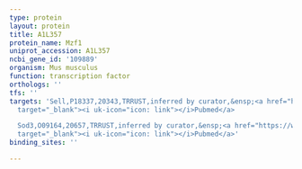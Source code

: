 ```yaml
---
type: protein
layout: protein
title: A1L357
protein_name: Mzf1
uniprot_accession: A1L357
ncbi_gene_id: '109889'
organism: Mus musculus
function: transcription factor
orthologs: ''
tfs: ''
targets: 'Sell,P18337,20343,TRRUST,inferred by curator,&ensp;<a href="https://www.ncbi.nlm.nih.gov/pubmed/?term=19041738%5Buid%5D+OR+29087512%5Buid%5D"
  target="_blank"><i uk-icon="icon: link"></i>Pubmed</a>

  Sod3,O09164,20657,TRRUST,inferred by curator,&ensp;<a href="https://www.ncbi.nlm.nih.gov/pubmed/?term=12374566%5Buid%5D+OR+29087512%5Buid%5D"
  target="_blank"><i uk-icon="icon: link"></i>Pubmed</a>'
binding_sites: ''

---
```

